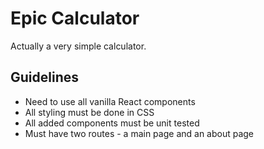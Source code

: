 # Epic Calculator
Actually a very simple calculator.

## Guidelines
- Need to use all vanilla React components
- All styling must be done in CSS
- All added components must be unit tested
- Must have two routes - a main page and an about page